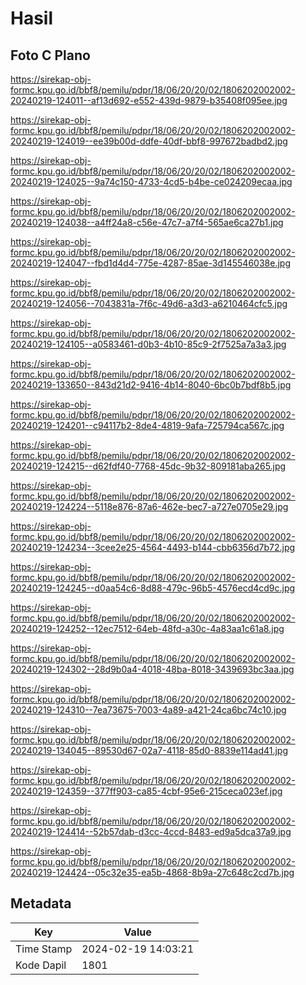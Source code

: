 # Hasil

## Foto C Plano

https://sirekap-obj-formc.kpu.go.id/bbf8/pemilu/pdpr/18/06/20/20/02/1806202002002-20240219-124011--af13d692-e552-439d-9879-b35408f095ee.jpg

https://sirekap-obj-formc.kpu.go.id/bbf8/pemilu/pdpr/18/06/20/20/02/1806202002002-20240219-124019--ee39b00d-ddfe-40df-bbf8-997672badbd2.jpg

https://sirekap-obj-formc.kpu.go.id/bbf8/pemilu/pdpr/18/06/20/20/02/1806202002002-20240219-124025--9a74c150-4733-4cd5-b4be-ce024209ecaa.jpg

https://sirekap-obj-formc.kpu.go.id/bbf8/pemilu/pdpr/18/06/20/20/02/1806202002002-20240219-124038--a4ff24a8-c56e-47c7-a7f4-565ae6ca27b1.jpg

https://sirekap-obj-formc.kpu.go.id/bbf8/pemilu/pdpr/18/06/20/20/02/1806202002002-20240219-124047--fbd1d4d4-775e-4287-85ae-3d145546038e.jpg

https://sirekap-obj-formc.kpu.go.id/bbf8/pemilu/pdpr/18/06/20/20/02/1806202002002-20240219-124056--7043831a-7f6c-49d6-a3d3-a6210464cfc5.jpg

https://sirekap-obj-formc.kpu.go.id/bbf8/pemilu/pdpr/18/06/20/20/02/1806202002002-20240219-124105--a0583461-d0b3-4b10-85c9-2f7525a7a3a3.jpg

https://sirekap-obj-formc.kpu.go.id/bbf8/pemilu/pdpr/18/06/20/20/02/1806202002002-20240219-133650--843d21d2-9416-4b14-8040-6bc0b7bdf8b5.jpg

https://sirekap-obj-formc.kpu.go.id/bbf8/pemilu/pdpr/18/06/20/20/02/1806202002002-20240219-124201--c94117b2-8de4-4819-9afa-725794ca567c.jpg

https://sirekap-obj-formc.kpu.go.id/bbf8/pemilu/pdpr/18/06/20/20/02/1806202002002-20240219-124215--d62fdf40-7768-45dc-9b32-809181aba265.jpg

https://sirekap-obj-formc.kpu.go.id/bbf8/pemilu/pdpr/18/06/20/20/02/1806202002002-20240219-124224--5118e876-87a6-462e-bec7-a727e0705e29.jpg

https://sirekap-obj-formc.kpu.go.id/bbf8/pemilu/pdpr/18/06/20/20/02/1806202002002-20240219-124234--3cee2e25-4564-4493-b144-cbb6356d7b72.jpg

https://sirekap-obj-formc.kpu.go.id/bbf8/pemilu/pdpr/18/06/20/20/02/1806202002002-20240219-124245--d0aa54c6-8d88-479c-96b5-4576ecd4cd9c.jpg

https://sirekap-obj-formc.kpu.go.id/bbf8/pemilu/pdpr/18/06/20/20/02/1806202002002-20240219-124252--12ec7512-64eb-48fd-a30c-4a83aa1c61a8.jpg

https://sirekap-obj-formc.kpu.go.id/bbf8/pemilu/pdpr/18/06/20/20/02/1806202002002-20240219-124302--28d9b0a4-4018-48ba-8018-3439693bc3aa.jpg

https://sirekap-obj-formc.kpu.go.id/bbf8/pemilu/pdpr/18/06/20/20/02/1806202002002-20240219-124310--7ea73675-7003-4a89-a421-24ca6bc74c10.jpg

https://sirekap-obj-formc.kpu.go.id/bbf8/pemilu/pdpr/18/06/20/20/02/1806202002002-20240219-134045--89530d67-02a7-4118-85d0-8839e114ad41.jpg

https://sirekap-obj-formc.kpu.go.id/bbf8/pemilu/pdpr/18/06/20/20/02/1806202002002-20240219-124359--377ff903-ca85-4cbf-95e6-215ceca023ef.jpg

https://sirekap-obj-formc.kpu.go.id/bbf8/pemilu/pdpr/18/06/20/20/02/1806202002002-20240219-124414--52b57dab-d3cc-4ccd-8483-ed9a5dca37a9.jpg

https://sirekap-obj-formc.kpu.go.id/bbf8/pemilu/pdpr/18/06/20/20/02/1806202002002-20240219-124424--05c32e35-ea5b-4868-8b9a-27c648c2cd7b.jpg


## Metadata

| Key        | Value               |
| ---------- | ------------------- |
| Time Stamp | 2024-02-19 14:03:21 |
| Kode Dapil | 1801                |



